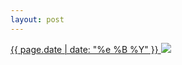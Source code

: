 ```yaml
---
layout: post
---
```


<p>
  <a href="/275">
    <time>{{ page.date | date: "%e %B %Y" }}</time>
    <img src="{{ site.assets_url }}/275.jpg">
  </a>
  
</p>
